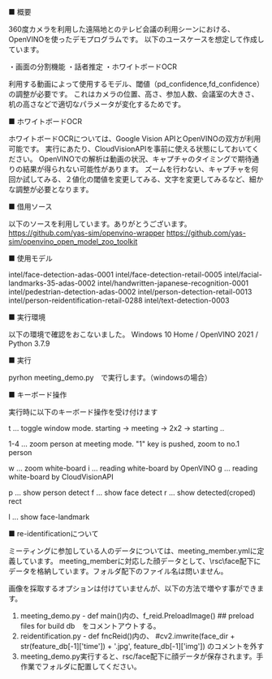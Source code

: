 ■ 概要

360度カメラを利用した遠隔地とのテレビ会議の利用シーンにおける、OpenVINOを使ったデモプログラムです。
以下のユースケースを想定して作成しています。

・画面の分割機能
・話者推定
・ホワイトボードOCR

利用する動画によって使用するモデル、閾値（pd_confidence,fd_confidence）の調整が必要です。
これはカメラの位置、高さ、参加人数、会議室の大きさ、机の高さなどで適切なパラメータが変化するためです。

■ ホワイトボードOCR

ホワイトボードOCRについては、Google Vision APIとOpenVINOの双方が利用可能です。
実行にあたり、CloudVisionAPIを事前に使える状態にしておいてください。
OpenVINOでの解析は動画の状況、キャプチャのタイミングで期待通りの結果が得られない可能性があります。
ズームを行わない、キャプチャを何回か試してみる、２値化の閾値を変更してみる、文字を変更してみるなど、細かな調整が必要となります。

■ 借用ソース

以下のソースを利用しています。ありがとうございます。
https://github.com/yas-sim/openvino-wrapper
https://github.com/yas-sim/openvino_open_model_zoo_toolkit

■ 使用モデル

intel/face-detection-adas-0001
intel/face-detection-retail-0005
intel/facial-landmarks-35-adas-0002
intel/handwritten-japanese-recognition-0001
intel/pedestrian-detection-adas-0002
intel/person-detection-retail-0013
intel/person-reidentification-retail-0288
intel/text-detection-0003

■ 実行環境

以下の環境で確認をおこないました。
Windows 10 Home / OpenVINO 2021 / Python 3.7.9

■ 実行

pyrhon meeting_demo.py　で実行します。（windowsの場合）

■ キーボード操作

実行時に以下のキーボード操作を受け付けます

t   ... toggle window mode.
        starting -> meeting -> 2x2 -> starting ..

1-4 ... zoom person at meeting mode.
        "1" key is pushed, zoom to no.1 person

w   ... zoom white-board
i   ... reading white-board by OpenVINO
g   ... reading white-board by CloudVisionAPI

p   ... show person detect
f   ... show face detect
r   ... show detected(croped) rect

l   ... show face-landmark

■ re-identificationについて

ミーティングに参加している人のデータについては、meeting_member.ymlに定義しています。
meeting_memberに対応した顔データとして、\rsc\face配下にデータを格納しています。フォルダ配下のファイル名は問いません。

画像を採取するオプションは付けていませんが、以下の方法で増やす事ができます。
1. meeting_demo.py - def main()内の、f_reid.PreloadImage() ## preload files for build db　をコメントアウトする。
2. reidentification.py - def fncReid()内の、  #cv2.imwrite(face_dir + str(feature_db[-1]['time']) + '.jpg', feature_db[-1]['img']) のコメントを外す
3. meeting_demo.py実行すると、rsc/face配下に顔データが保存されます。手作業でフォルダに配置してください。
